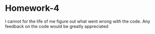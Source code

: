 # Homework-4

I cannot for the life of me figure out what went wrong with the code. Any feedback on the code would be greatly appreciated
